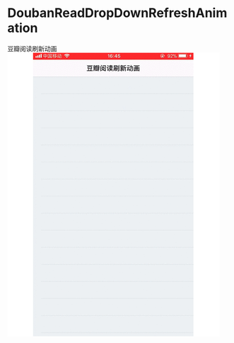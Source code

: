 # DoubanReadDropDownRefreshAnimation
豆瓣阅读刷新动画
![gif](https://github.com/Andy1994/DoubanReadDropDownRefreshAnimation/blob/master/gif.gif)
